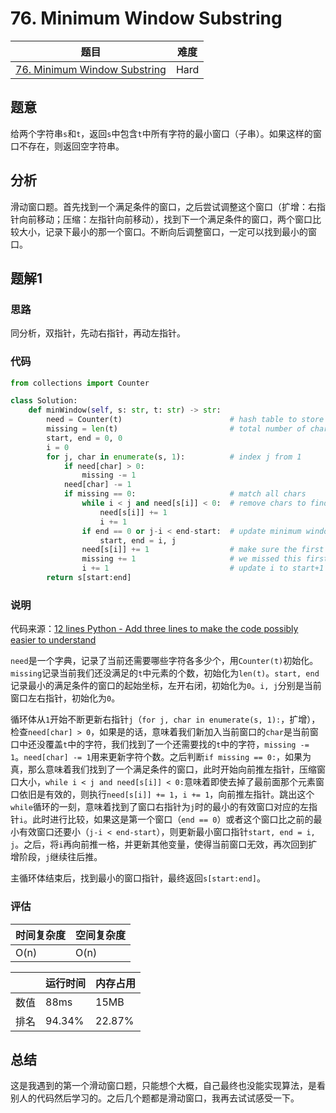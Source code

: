 # 76. Minimum Window Substring

| 题目 | 难度 |
| ---- | ---- |
| [76. Minimum Window Substring](https://leetcode.com/problems/minimum-window-substring/) | Hard |

## 题意

给两个字符串`s`和`t`，返回`s`中包含`t`中所有字符的最小窗口（子串）。如果这样的窗口不存在，则返回空字符串。

## 分析

滑动窗口题。首先找到一个满足条件的窗口，之后尝试调整这个窗口（扩增：右指针向前移动；压缩：左指针向前移动），找到下一个满足条件的窗口，两个窗口比较大小，记录下最小的那一个窗口。不断向后调整窗口，一定可以找到最小的窗口。

## 题解1

### 思路

同分析，双指针，先动右指针，再动左指针。

### 代码

```python
from collections import Counter

class Solution:
    def minWindow(self, s: str, t: str) -> str:
        need = Counter(t)                        # hash table to store char frequency
        missing = len(t)                         # total number of chars we care
        start, end = 0, 0
        i = 0
        for j, char in enumerate(s, 1):          # index j from 1
            if need[char] > 0:
                missing -= 1
            need[char] -= 1
            if missing == 0:                     # match all chars
                while i < j and need[s[i]] < 0:  # remove chars to find the real start
                    need[s[i]] += 1
                    i += 1
                if end == 0 or j-i < end-start:  # update minimum window
                    start, end = i, j
                need[s[i]] += 1                  # make sure the first appearing char satisfies need[char]>0
                missing += 1                     # we missed this first char, so add missing by 1
                i += 1                           # update i to start+1 for next window
        return s[start:end]
```

### 说明

代码来源：[12 lines Python - Add three lines to make the code possibly easier to understand](https://leetcode.com/problems/minimum-window-substring/discuss/26804/12-lines-Python/165850)

`need`是一个字典，记录了当前还需要哪些字符各多少个，用`Counter(t)`初始化。`missing`记录当前我们还没满足的`t`中元素的个数，初始化为`len(t)`。`start, end`记录最小的满足条件的窗口的起始坐标，左开右闭，初始化为`0`。`i, j`分别是当前窗口左右指针，初始化为`0`。

循环体从`1`开始不断更新右指针`j`（`for j, char in enumerate(s, 1):`，扩增），检查`need[char] > 0`，如果是的话，意味着我们新加入当前窗口的`char`是当前窗口中还没覆盖`t`中的字符，我们找到了一个还需要找的`t`中的字符，`missing -= 1`。`need[char] -= 1`用来更新字符个数。之后判断`if missing == 0:`，如果为真，那么意味着我们找到了一个满足条件的窗口，此时开始向前推左指针，压缩窗口大小，`while i < j and need[s[i]] < 0:`意味着即使去掉了最前面那个元素窗口依旧是有效的，则执行`need[s[i]] += 1`，`i += 1`，向前推左指针。跳出这个`while`循环的一刻，意味着找到了窗口右指针为`j`时的最小的有效窗口对应的左指针`i`。此时进行比较，如果这是第一个窗口（`end == 0`）或者这个窗口比之前的最小有效窗口还要小（`j-i < end-start`），则更新最小窗口指针`start, end = i, j`。之后，将`i`再向前推一格，并更新其他变量，使得当前窗口无效，再次回到扩增阶段，`j`继续往后推。

主循环体结束后，找到最小的窗口指针，最终返回`s[start:end]`。

### 评估

| 时间复杂度 | 空间复杂度 |
| ---- | ---- |
| O(n) | O(n) |

| | 运行时间 | 内存占用 |
| ---- | ---- | ---- |
| 数值 | 88ms | 15MB |
| 排名 | 94.34% | 22.87% |

## 总结

这是我遇到的第一个滑动窗口题，只能想个大概，自己最终也没能实现算法，是看别人的代码然后学习的。之后几个题都是滑动窗口，我再去试试感受一下。

